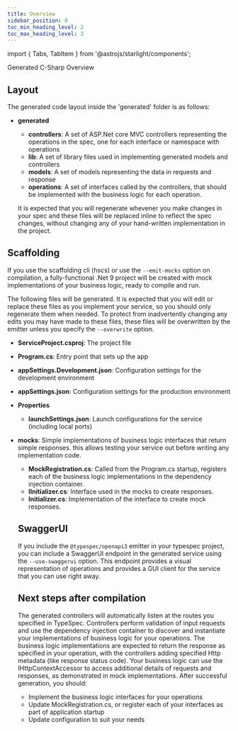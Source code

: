 ```yaml
---
title: Overview
sidebar_position: 0
toc_min_heading_level: 2
toc_max_heading_level: 3
---
```


import { Tabs, TabItem } from '@astrojs/starlight/components';

Generated C-Sharp Overview

## Layout

The generated code layout inside the 'generated' folder is as follows:

- **generated**

  - **controllers**: A set of ASP.Net core MVC controllers representing the operations in the spec, one for each interface or namespace with operations
  - **lib**: A set of library files used in implementing generated models and controllers
  - **models**: A set of models representing the data in requests and response
  - **operations**: A set of interfaces called by the controllers, that should be implemented with the business logic for each operation.

  It is expected that you will regenerate whevener you make changes in your spec and these files
  will be replaced inline to reflect the spec changes, without changing any of your hand-written
  implementation in the project.

## Scaffolding

If you use the scaffolding cli (hscs) or use the `--emit-mocks` option on compilation, a
fully-functional .Net 9 project will be created with mock implementations of your business
logic, ready to compile and run.

The following files will be generated. It is expected that you will edit or replace these
files as you implement your service, so you should only regenerate them when needed.
To protect from inadvertently changing any edits you may have made to these files,
these files will be overwritten by the emitter unless you specify the `--overwrite` option.

- **ServiceProject.csproj**: The project file
- **Program.cs**: Entry point that sets up the app
- **appSettings.Development.json**: Configuration settings for the development environment
- **appSettings.json**: Configuration settings for the production environment
- **Properties**
  - **launchSettings.json**: Launch configurations for the service (including local ports)
- **mocks**: Simple implementations of business logic interfaces that return simple responses.
  this allows testing your service out before writing any implementation code.

  - **MockRegistration.cs**: Called from the Program.cs startup, registers each of the business
    logic implementations in the dependency injection container.
  - **IInitializer.cs**: Interface used in the mocks to create responses.
  - **Initializer.cs**: Implementation of the interface to create mock responses.

  ## SwaggerUI

  If you include the `@typespec/openapi3` emitter in your typespec project, you can include a
  SwaggerUI endpoint in the generated service using the `--use-swaggerui` option. This endpoint
  provides a visual representation of operations and provides a GUI client for the service that you can use right away.

  ## Next steps after compilation

  The generated controllers will automatically listen at the routes you specified in TypeSpec.
  Controllers perform validation of input requests and use the dependency injection container to discover and instantiate your implementations of business logic for your operations. The business logic implementations are expected to return the response as specified in your operation, with the controllers adding specified Http metadata (like response status code). Your business logic can use the IHttpContextAccessor to access additional details of requests and responses, as demonstrated in mock implementations. After successful generation, you should:

  - Implement the business logic interfaces for your operations
  - Update MockRegistration.cs, or register each of your interfaces as part of application startup
  - Update configuration to suit your needs
